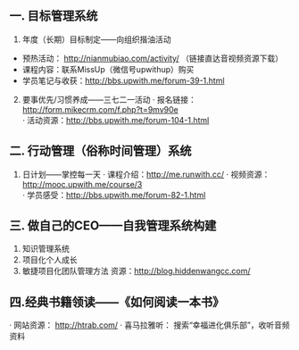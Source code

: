 



## 一. 目标管理系统

1. 年度（长期）目标制定——向组织揩油活动
* 预热活动： http://nianmubiao.com/activity/ （链接直达音视频资源下载）
* 课程内容：联系MissUp（微信号upwithup）购买
* 学员笔记与收获：http://bbs.upwith.me/forum-39-1.html 

2. 要事优先/习惯养成——三七二一活动
· 报名链接：http://form.mikecrm.com/f.php?t=9mv90e  
· 活动资源：http://bbs.upwith.me/forum-104-1.html 

## 二. 行动管理（俗称时间管理）系统

1. 日计划——掌控每一天
· 课程介绍：http://me.runwith.cc/ 
· 视频资源：http://mooc.upwith.me/course/3  
· 学员感受：http://bbs.upwith.me/forum-82-1.html 

## 三. 做自己的CEO——自我管理系统构建

1. 知识管理系统
2. 项目化个人成长
3. 敏捷项目化团队管理方法
资源：http://blog.hiddenwangcc.com/ 

## 四.经典书籍领读——《如何阅读一本书》

· 网站资源： http://htrab.com/ 
· 喜马拉雅听： 搜索“幸福进化俱乐部”，收听音频资料


